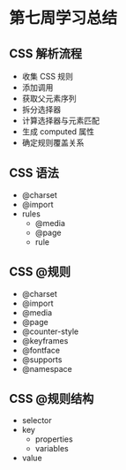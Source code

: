 # 第七周学习总结

## CSS 解析流程

- 收集 CSS 规则
- 添加调用
- 获取父元素序列
- 拆分选择器
- 计算选择器与元素匹配
- 生成 computed 属性
- 确定规则覆盖关系

## CSS 语法

- @charset
- @import
- rules
  - @media
  - @page
  - rule

## CSS @规则

- @charset
- @import
- @media
- @page
- @counter-style
- @keyframes
- @fontface
- @supports
- @namespace

## CSS @规则结构

- selector
- key
  - properties
  - variables
- value

